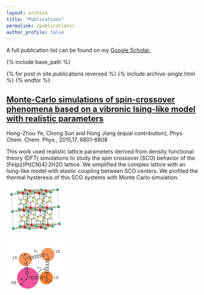 ```yaml
---
layout: archive
title: "Publications"
permalink: /publications/
author_profile: false
---
```

A full publication list can be found on my <u><a href="https://scholar.google.com/citations?user=KETTV4YAAAAJ&hl=en">Google Scholar</a>.</u>

{% include base_path %}

{% for post in site.publications reversed %}
  {% include archive-single.html %}
{% endfor %}



## [Monte-Carlo simulations of spin-crossover phenomena based on a vibronic Ising-like model with realistic parameters](https://pubs.rsc.org/en/content/articlelanding/2015/cp/c4cp05562d/unauth)

Hong-Zhou Ye, Chong Sun and Hong Jiang (equal contribution), Phys. Chem. Chem. Phys., 2015,17, 6801-6808

This work used realistic lattice parameters derived from density functional theory (DFT) simulations to study the spin crossover (SCO) behavior of the [Fe(pz)Pt(CN)4]·2H2O lattice. We simplified the complex lattice with an Ising-like model with elastic coupling between SCO centers. We profiled the thermal hysteresis of this SCO systems with Monte Carlo simulation. 

<!-- <figure> -->
  <img
  src="../images/publications/pccp2015/lattice.png"
  style="width:30%">
  <br><br><br>
  <img
  src="../images/publications/pccp2015/sab_model.png"
  style="width:30%">
  <!-- <figcaption>String and Ball model</figcaption> -->
<!-- </figure> -->